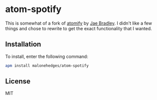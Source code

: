 # atom-spotify

This is somewhat of a fork of [atomify](https://github.com/jaebradley/atomify) by [Jae Bradley](https://github.com/jaebradley). I didn't like a few things and chose to rewrite to get the exact functionality that I wanted.

## Installation

To install, enter the following command:

```bash
apm install malonehedges/atom-spotify
```

## License

MIT

